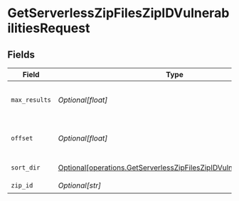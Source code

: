 # GetServerlessZipFilesZipIDVulnerabilitiesRequest


## Fields

| Field                                                                                                                                                    | Type                                                                                                                                                     | Required                                                                                                                                                 | Description                                                                                                                                              |
| -------------------------------------------------------------------------------------------------------------------------------------------------------- | -------------------------------------------------------------------------------------------------------------------------------------------------------- | -------------------------------------------------------------------------------------------------------------------------------------------------------- | -------------------------------------------------------------------------------------------------------------------------------------------------------- |
| `max_results`                                                                                                                                            | *Optional[float]*                                                                                                                                        | :heavy_minus_sign:                                                                                                                                       | The number of entries to return (pagination)                                                                                                             |
| `offset`                                                                                                                                                 | *Optional[float]*                                                                                                                                        | :heavy_minus_sign:                                                                                                                                       | Return entries from this offset (pagination)                                                                                                             |
| `sort_dir`                                                                                                                                               | [Optional[operations.GetServerlessZipFilesZipIDVulnerabilitiesSortDir]](undefined/models/operations/getserverlesszipfileszipidvulnerabilitiessortdir.md) | :heavy_minus_sign:                                                                                                                                       | sorting direction                                                                                                                                        |
| `zip_id`                                                                                                                                                 | *Optional[str]*                                                                                                                                          | :heavy_check_mark:                                                                                                                                       | N/A                                                                                                                                                      |